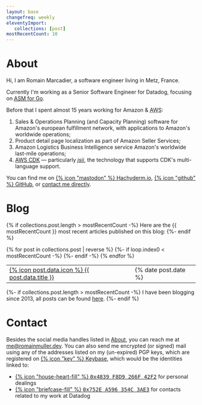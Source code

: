 ```yaml
---
layout: base
changefreq: weekly
eleventyImport:
   collections: [post]
mostRecentCount: 10
---
```

# About

Hi, I am Romain Marcadier, a software engineer living in Metz, France.

Currently I'm working as a Senior Software Engineer for Datadog, focusing on
[<abbr title="Application Security Management Libraries">ASM</abbr> for Go][dd-asm].

Before that I spent almost 15 years working for Amazon & <abbr title="Amazon Web Services">
AWS</abbr>:
1. Sales & Operations Planning (and Capacity Planning) software for Amazon's european fulfillment
   network, with applications to Amazon's worldwide operations;
2. Product detail page localization as part of Amazon Seller Services;
3. Amazon Logistics Business Intelligence service Amazon's worldwide last-mile operations;
4. [AWS <abbr title="Cloud Development Kit">CDK</abbr>][aws-cdk] &mdash; particularly
   [_jsii_][aws-jsii], the technology that supports CDK's multi-language support.

You can find me on <a href="https://hachyderm.io/@Romain">{% icon "mastodon" %}&nbsp;Hachyderm.io</a>,
<a href="https://github.com/RomainMuller">{% icon "github" %}&nbsp;GitHub</a>, or <a href="#contact">contact me
directly</a>.

[dd-asm]: https://docs.datadoghq.com/security/application_security/
[aws-cdk]: https://github.com/aws/aws-cdk
[aws-jsii]: https://github.com/aws/jsii

# Blog

{% if collections.post.length > mostRecentCount -%}
Here are the {{ mostRecentCount }} most recent articles published on this blog:
{%- endif %}

<table class="blog-posts">
   <tbody>
      {% for post in collections.post | reverse %}
      {%- if loop.index0 < mostRecentCount -%}
      <tr class="blog-post">
         <td class="title"><span><a href="{{ post.url | url }}">{% icon post.data.icon %}&nbsp;{{ post.data.title }}</a></span></td>
         <td class="date">{% date post.date %}</td>
      </tr>
      {%- endif -%}
      {% endfor %}
   </tbody>
</table>

{%- if collections.post.length > mostRecentCount -%}
I have been blogging since 2013, all posts can be found <a href="/blog">here</a>.
{%- endif %}

# Contact

Besides the social media handles listed in [About](#about), you can reach me at
[me@romainmuller.dev](mailto:me@romainmuller.dev). You can also send me
encrypted (or signed) mail using any of the addresses listed on my (un-expired)
PGP keys, which are registered on <a href="https://keybase.io/RomainMuller">
{% icon "key" %}&nbsp;Keybase</a>, which would be the identities linked to:
- <a href="https://keybase.io/romainmuller/pgp_keys.asc?fingerprint=882a50770612d2030779ce4b4839f8d9266f42f2">
  {% icon "house-heart-fill" %}&nbsp;<tt>0x4839&nbsp;F8D9&nbsp;266F&nbsp;42F2</tt></a> for personal dealings
- <a href="https://keybase.io/romainmuller/pgp_keys.asc?fingerprint=5e8765091530d7d58f043626752ea596354c3ae3">
  {% icon "briefcase-fill" %}&nbsp;<tt>0x752E&nbsp;A596&nbsp;354C&nbsp;3AE3</tt></a> for contacts related to my work at Datadog
